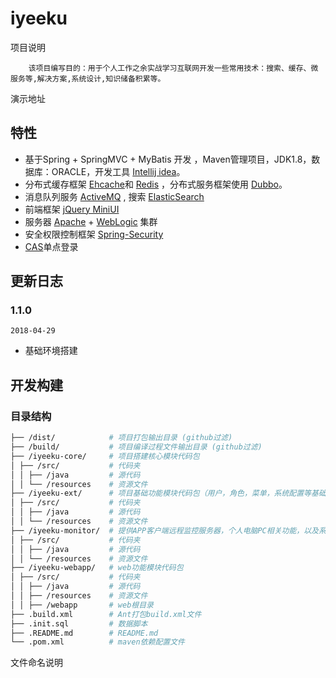 # iyeeku

项目说明
    
        该项目编写目的：用于个人工作之余实战学习互联网开发一些常用技术：搜索、缓存、微服务等,解决方案,系统设计,知识储备积累等。

演示地址 

## 特性

-   基于Spring + SpringMVC + MyBatis 开发 ，Maven管理项目，JDK1.8，数据库：ORACLE，开发工具 [Intellij idea](https://www.jetbrains.com/idea/)。
-   分布式缓存框架 [Ehcache](http://www.ehcache.org/)和 [Redis](https://redis.io/) ，分布式服务框架使用 [Dubbo](http://dubbo.apache.org/)。
-   消息队列服务 [ActiveMQ](http://activemq.apache.org/) , 搜索 [ElasticSearch](http://www.elastic.co/products/elasticsearch)
-   前端框架 [jQuery MiniUI](http://www.miniui.com/demo/#src=datagrid/celledit.html)
-   服务器 [Apache](https://www.apache.org/) + [WebLogic](https://www.oracle.com/middleware/weblogic/index.html) 集群
-   安全权限控制框架 [Spring-Security](http://spring.io/projects/spring-security)
-   [CAS](https://www.apereo.org/projects/cas)单点登录

## 更新日志

### 1.1.0

`2018-04-29`

-   基础环境搭建

## 开发构建

### 目录结构

```bash
├── /dist/            # 项目打包输出目录 (github过滤)
├── /build/           # 项目编译过程文件输出目录 (github过滤)
├── /iyeeku-core/     # 项目搭建核心模块代码包
│ ├── /src/           # 代码夹
│ │ ├── /java         # 源代码
│ │ └── /resources    # 资源文件
├── /iyeeku-ext/      # 项目基础功能模块代码包（用户，角色，菜单，系统配置等基础功能）
│ ├── /src/           # 代码夹
│ │ ├── /java         # 源代码
│ │ └── /resources    # 资源文件
├── /iyeeku-monitor/  # 提供APP客户端远程监控服务器，个人电脑PC相关功能，以及系统相关监控信息
│ ├── /src/           # 代码夹
│ │ ├── /java         # 源代码
│ │ └── /resources    # 资源文件
├── /iyeeku-webapp/   # web功能模块代码包
│ ├── /src/           # 代码夹
│ │ ├── /java         # 源代码
│ │ ├── /resources    # 资源文件
│ │ ├── /webapp       # web根目录
├── .build.xml        # Ant打包build.xml文件
├── .init.sql         # 数据脚本
├── .README.md        # README.md
└── .pom.xml          # maven依赖配置文件
```

文件命名说明

